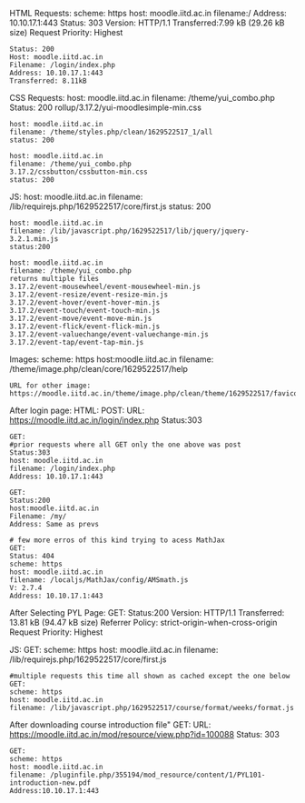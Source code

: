 HTML Requests:
	scheme: https
	host: moodle.iitd.ac.in
	filename:/
	Address: 10.10.17.1:443
	Status: 303
	Version: HTTP/1.1
	Transferred:7.99 kB (29.26 kB size)
	Request Priority: Highest
	
	Status: 200
	Host: moodle.iitd.ac.in
	Filename: /login/index.php
	Address: 10.10.17.1:443
	Transferred: 8.11kB
CSS Requests:
	host: moodle.iitd.ac.in
	filename: /theme/yui_combo.php
	Status: 200
	rollup/3.17.2/yui-moodlesimple-min.css
	
	host: moodle.iitd.ac.in
	filename: /theme/styles.php/clean/1629522517_1/all
	status: 200
	
	host: moodle.iitd.ac.in
	filename: /theme/yui_combo.php
	3.17.2/cssbutton/cssbutton-min.css
	status: 200
JS:
	host: moodle.iitd.ac.in
	filename: /lib/requirejs.php/1629522517/core/first.js
	status: 200
	
	host: moodle.iitd.ac.in
	filename: /lib/javascript.php/1629522517/lib/jquery/jquery-3.2.1.min.js
	status:200
	
	host: moodle.iitd.ac.in
	filename: /theme/yui_combo.php
	returns multiple files
	3.17.2/event-mousewheel/event-mousewheel-min.js
	3.17.2/event-resize/event-resize-min.js
	3.17.2/event-hover/event-hover-min.js
	3.17.2/event-touch/event-touch-min.js
	3.17.2/event-move/event-move-min.js
	3.17.2/event-flick/event-flick-min.js
	3.17.2/event-valuechange/event-valuechange-min.js
	3.17.2/event-tap/event-tap-min.js
	
Images:
	scheme: https
	host:moodle.iitd.ac.in
	filename: /theme/image.php/clean/core/1629522517/help
	
	URL for other image:
	https://moodle.iitd.ac.in/theme/image.php/clean/theme/1629522517/favicon
	
After login page:
HTML:
	POST:
	URL: https://moodle.iitd.ac.in/login/index.php
	Status:303
	
	GET:
	#prior requests where all GET only the one above was post
	Status:303
	host: moodle.iitd.ac.in
	filename: /login/index.php
	Address: 10.10.17.1:443
	
	GET:
	Status:200
	host:moodle.iitd.ac.in
	Filename: /my/
	Address: Same as prevs
	
	# few more erros of this kind trying to acess MathJax
	GET:
	Status: 404
	scheme: https
	host: moodle.iitd.ac.in
	filename: /localjs/MathJax/config/AMSmath.js
	V: 2.7.4
	Address: 10.10.17.1:443

After Selecting PYL Page:
	GET:
	Status:200
	Version: HTTP/1.1
	Transferred: 13.81 kB (94.47 kB size)
	Referrer Policy: strict-origin-when-cross-origin
	Request Priority: Highest
	
JS:
	GET:
	scheme: https
	host: moodle.iitd.ac.in
	filename: /lib/requirejs.php/1629522517/core/first.js
	
	#multiple requests this time all shown as cached except the one below
	GET:
	scheme: https
	host: moodle.iitd.ac.in
	filename: /lib/javascript.php/1629522517/course/format/weeks/format.js
	
After downloading course introduction file"
	GET:
	URL: https://moodle.iitd.ac.in/mod/resource/view.php?id=100088
	Status: 303
	
	GET:	
	scheme: https 
	host: moodle.iitd.ac.in
	filename: /pluginfile.php/355194/mod_resource/content/1/PYL101-introduction-new.pdf
	Address:10.10.17.1:443
	
	
